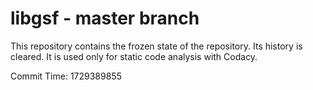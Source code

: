 # libgsf - master branch

This repository contains the frozen state of the repository.
Its history is cleared. It is used only for static code
analysis with Codacy.

Commit Time: 1729389855